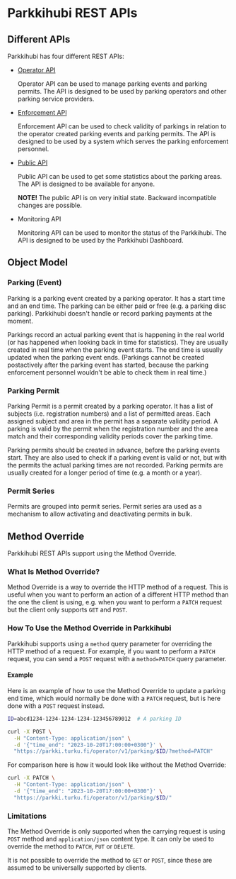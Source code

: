 # Parkkihubi REST APIs

## Different APIs

Parkkihubi has four different REST APIs:

* [Operator API](../operator/)

  Operator API can be used to manage parking events and parking permits.
  The API is designed to be used by parking operators and other parking
  service providers.

* [Enforcement API](../enforcement/)

  Enforcement API can be used to check validity of parkings in relation
  to the operator created parking events and parking permits.  The API
  is designed to be used by a system which serves the parking
  enforcement personnel.

* [Public API](../public/)

  Public API can be used to get some statistics about the parking areas.
  The API is designed to be available for anyone.

  **NOTE!** The public API is on very initial state. Backward
  incompatible changes are possible.

* Monitoring API

  Monitoring API can be used to monitor the status of the Parkkihubi.
  The API is designed to be used by the Parkkihubi Dashboard.

## Object Model

### Parking (Event)

Parking is a parking event created by a parking operator.  It has a
start time and an end time.  The parking can be either paid or free
(e.g. a parking disc parking).  Parkkihubi doesn't handle or record
parking payments at the moment.

Parkings record an actual parking event that is happening in the real
world (or has happened when looking back in time for statistics). They
are usually created in real time when the parking event starts.  The end
time is usually updated when the parking event ends. (Parkings cannot be
created postactively after the parking event has started, because the
parking enforcement personnel wouldn't be able to check them in real
time.)

### Parking Permit

Parking Permit is a permit created by a parking operator.  It has a list
of subjects (i.e. registration numbers) and a list of permitted areas.
Each assigned subject and area in the permit has a separate validity
period.  A parking is valid by the permit when the registration number
and the area match and their corresponding validity periods cover the
parking time.

Parking permits should be created in advance, before the parking events
start.  They are also used to check if a parking event is valid or not,
but with the permits the actual parking times are not recorded.  Parking
permits are usually created for a longer period of time (e.g. a month or
a year).

### Permit Series

Permits are grouped into permit series.  Permit series ara used as a
mechanism to allow activating and deactivating permits in bulk.

## Method Override

Parkkihubi REST APIs support using the Method Override.

### What Is Method Override?

Method Override is a way to override the HTTP method of a request. This
is useful when you want to perform an action of a different HTTP method
than the one the client is using, e.g. when you want to perform a
`PATCH` request but the client only supports `GET` and `POST`.

### How To Use the Method Override in Parkkihubi

Parkkihubi supports using a `method` query parameter for overriding the
HTTP method of a request.  For example, if you want to perform a `PATCH`
request, you can send a `POST` request with a `method=PATCH` query
parameter.

#### Example

Here is an example of how to use the Method Override to update a parking
end time, which would normally be done with a `PATCH` request, but is
here done with a `POST` request instead.

```bash
ID=abcd1234-1234-1234-1234-123456789012  # A parking ID

curl -X POST \
  -H "Content-Type: application/json" \
  -d '{"time_end": "2023-10-20T17:00:00+0300"}' \
  "https://parkki.turku.fi/operator/v1/parking/$ID/?method=PATCH"
```

For comparison here is how it would look like without the Method
Override:

```bash
curl -X PATCH \
  -H "Content-Type: application/json" \
  -d '{"time_end": "2023-10-20T17:00:00+0300"}' \
  "https://parkki.turku.fi/operator/v1/parking/$ID/"
```

### Limitations

The Method Override is only supported when the carrying request is using
`POST` method and `application/json` content type.  It can only be used
to override the method to `PATCH`, `PUT` or `DELETE`.

It is not possible to override the method to `GET` or `POST`, since
these are assumed to be universally supported by clients.
